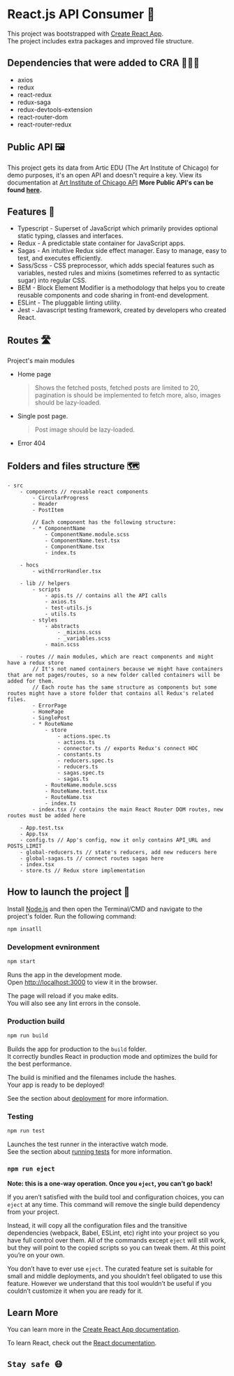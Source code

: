 # React.js API Consumer 🚀

This project was bootstrapped with [Create React App](https://github.com/facebookincubator/create-react-app).<br />
The project includes extra packages and improved file structure.

## Dependencies that were added to CRA 👷🏼‍♀️

-   axios
-   redux
-   react-redux
-   redux-saga
-   redux-devtools-extension
-   react-router-dom
-   react-router-redux

## Public API 🖼

This project gets its data from Artic EDU (The Art Institute of Chicago) for demo purposes, it's an open API and doesn't require a key.
View its documentation at [Art Institute of Chicago API](https://api.artic.edu/docs/)
**More Public API's can be found [here](https://github.com/public-apis/public-apis#music).**

## Features 🦸

-   Typescript - Superset of JavaScript which primarily provides optional static typing, classes and interfaces.
-   Redux - A predictable state container for JavaScript apps.
-   Sagas - An intuitive Redux side effect manager. Easy to manage, easy to test, and executes efficiently.
-   Sass/Scss - CSS preprocessor, which adds special features such as variables, nested rules and mixins (sometimes referred to as syntactic sugar) into regular CSS.
-   BEM - Block Element Modifier is a methodology that helps you to create reusable components and code sharing in front-end development.
-   ESLint - The pluggable linting utility.
-   Jest - Javascript testing framework, created by developers who created React.

## Routes 🛣

Project's main modules

-   Home page
    > Shows the fetched posts, fetched posts are limited to 20, pagination is should be implemented to fetch more, also, images should be lazy-loaded.
-   Single post page.
    > Post image should be lazy-loaded.
-   Error 404

## Folders and files structure 🗺

```
- src
    - components // reusable react components
        - CircularProgress
        - Header
        - PostItem

        // Each component has the following structure:
        - * ComponentName
            - ComponentName.module.scss
            - ComponentName.test.tsx
            - ComponentName.tsx
            - index.ts

    - hocs
        - withErrorHandler.tsx

    - lib // helpers
        - scripts
            - apis.ts // contains all the API calls
            - axios.ts
            - test-utils.js
            - utils.ts
        - styles
            - abstracts
                - _mixins.scss
                - _variables.scss
            - main.scss

    - routes // main modules, which are react components and might have a redux store
        // It's not named containers because we might have containers that are not pages/routes, so a new folder called containers will be added for them.
        // Each route has the same structure as components but some routes might have a store folder that contains all Redux's related files.
        - ErrorPage
        - HomePage
        - SinglePost
        - * RouteName
            - store
                - actions.spec.ts
                - actions.ts
                - connector.ts // exports Redux's connect HOC
                - constants.ts
                - reducers.spec.ts
                - reducers.ts
                - sagas.spec.ts
                - sagas.ts
            - RouteName.module.scss
            - RouteName.test.tsx
            - RouteName.tsx
            - index.ts
        - index.tsx // contains the main React Router DOM routes, new routes must be added here

    - App.test.tsx
    - App.tsx
    - config.ts // App's config, now it only contains API_URL and POSTS_LIMIT
    - global-reducers.ts // state's reducers, add new reducers here
    - global-sagas.ts // connect routes sagas here
    - index.tsx
    - store.ts // Redux store implementation
```

## How to launch the project 🏁

Install [Node.js](https://nodejs.org/) and then open the Terminal/CMD and navigate to the project's folder.
Run the following command:

```bash
npm insatll
```

### Development evnironment

```bash
npm start
```

Runs the app in the development mode.\
Open [http://localhost:3000](http://localhost:3000) to view it in the browser.

The page will reload if you make edits.\
You will also see any lint errors in the console.

### Production build

```bash
npm run build
```

Builds the app for production to the `build` folder.\
It correctly bundles React in production mode and optimizes the build for the best performance.

The build is minified and the filenames include the hashes.\
Your app is ready to be deployed!

See the section about [deployment](https://facebook.github.io/create-react-app/docs/deployment) for more information.

### Testing

```bash
npm run test
```

Launches the test runner in the interactive watch mode.\
See the section about [running tests](https://facebook.github.io/create-react-app/docs/running-tests) for more information.

### `npm run eject`

**Note: this is a one-way operation. Once you `eject`, you can’t go back!**

If you aren’t satisfied with the build tool and configuration choices, you can `eject` at any time. This command will remove the single build dependency from your project.

Instead, it will copy all the configuration files and the transitive dependencies (webpack, Babel, ESLint, etc) right into your project so you have full control over them. All of the commands except `eject` will still work, but they will point to the copied scripts so you can tweak them. At this point you’re on your own.

You don’t have to ever use `eject`. The curated feature set is suitable for small and middle deployments, and you shouldn’t feel obligated to use this feature. However we understand that this tool wouldn’t be useful if you couldn’t customize it when you are ready for it.

## Learn More

You can learn more in the [Create React App documentation](https://facebook.github.io/create-react-app/docs/getting-started).

To learn React, check out the [React documentation](https://reactjs.org/).

## `Stay safe 😷`
